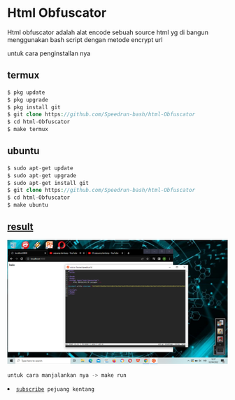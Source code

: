 # Html Obfuscator

Html obfuscator adalah alat encode sebuah source html yg di bangun menggunakan bash script dengan metode encrypt url

untuk cara penginstallan nya

## termux
```php
$ pkg update
$ pkg upgrade
$ pkg install git
$ git clone https://github.com/Speedrun-bash/html-Obfuscator
$ cd html-Obfuscator
$ make termux
```

## ubuntu
```php
$ sudo apt-get update
$ sudo apt-get upgrade
$ sudo apt-get install git
$ git clone https://github.com/Speedrun-bash/html-Obfuscator
$ cd html-Obfuscator
$ make ubuntu
```

## [result](https://github.com/Bayu12345677/html-Obfuscator/)
![pp](https://github.com/Bayu12345677/html-Obfuscator/blob/master/image/Screenshot%20(3).png)

```python
untuk cara manjalankan nya -> make run
```

<li><code><a href="https://www.youtube.com/channel/UCtu-GcxKL8kJBXpR1wfMgWg">subscribe</a> pejuang kentang</code></li>

